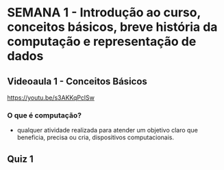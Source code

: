 # SEMANA 1 - Introdução ao curso, conceitos básicos, breve história da computação e representação de dados

## Videoaula 1 - Conceitos Básicos
https://youtu.be/s3AKKqPclSw

### O que é computação?
- qualquer atividade realizada para atender um objetivo claro que beneficia, precisa ou cria, dispositivos computacionais.


## Quiz 1